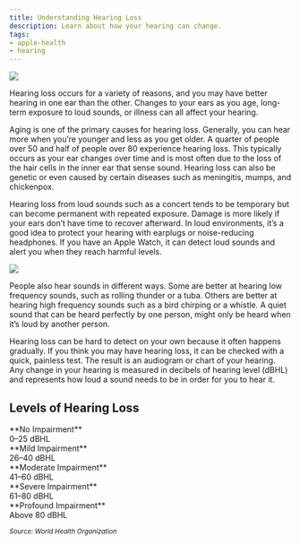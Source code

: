 ```yaml
---
title: Understanding Hearing Loss
description: Learn about how your hearing can change.
tags:
- apple-health
- hearing
---
```


![ ](/images/audiogram_hero_image.webp)

Hearing loss occurs for a variety of reasons, and you may have better hearing in one ear than the other. Changes to your ears as you age, long-term exposure to loud sounds, or illness can all affect your hearing.

Aging is one of the primary causes for hearing loss. Generally, you can hear more when you’re younger and less as you get older. A quarter of people over 50 and half of people over 80 experience hearing loss. This typically occurs as your ear changes over time and is most often due to the loss of the hair cells in the inner ear that sense sound. Hearing loss can also be genetic or even caused by certain diseases such as meningitis, mumps, and chickenpox.

Hearing loss from loud sounds such as a concert tends to be temporary but can become permanent with repeated exposure. Damage is more likely if your ears don’t have time to recover afterward. In loud environments, it’s a good idea to protect your hearing with earplugs or noise-reducing headphones. If you have an Apple Watch, it can detect loud sounds and alert you when they reach harmful levels.

![ ](/images/audiogram_inline_image@2x.jpg)

People also hear sounds in different ways. Some are better at hearing low frequency sounds, such as rolling thunder or a tuba. Others are better at hearing high frequency sounds such as a bird chirping or a whistle. A quiet sound that can be heard perfectly  by one person, might only be heard when it’s loud by another person.

Hearing loss can be hard to detect on your own because it often happens gradually. If you think you may have hearing loss, it can be checked with a quick, painless test. The result is an audiogram or chart of your hearing. Any change in your hearing is measured in decibels of hearing level (dBHL) and represents how loud a sound needs to be in order for you to hear it.

## Levels of Hearing Loss

<div class="d-flex">
  <div class="py-2">**No Impairment**</div>
  <div class="ms-auto py-2">0–25 dBHL</div>
</div>
<div class="progress rounded-2" role="progressbar" aria-label="Basic example" aria-valuemin="0" aria-valuemax="100" style={{height: "10px"}}>
  <div class="progress-bar rounded-2 bg-success" style={{width: "25%"}}></div>
</div>

<div class="d-flex">
  <div class="py-2">**Mild Impairment**</div>
  <div class="ms-auto py-2">26–40 dBHL</div>
</div>
<div class="progress-stacked" style={{height: "10px"}}>
  <div class="progress rounded-2" role="progressbar" aria-valuemin="0" aria-valuemax="100" style={{width: "25%", height: "10px"}}>
    <div class="progress-bar" style={{backgroundColor: "var(--bs-progress-bg)"}}></div>
  </div>
  <div class="progress" role="progressbar" aria-valuemin="0" aria-valuemax="100" style={{width: "15%", height: "10px"}}>
    <div class="progress-bar bg-warning rounded-2"></div>
  </div>
</div>

<div class="d-flex">
  <div class="py-2">**Moderate Impairment**</div>
  <div class="ms-auto py-2">41–60 dBHL</div>
</div>
<div class="progress-stacked" style={{height: "10px"}}>
  <div class="progress rounded-2" role="progressbar" aria-valuemin="0" aria-valuemax="100" style={{width: "40%", height: "10px"}}>
    <div class="progress-bar" style={{backgroundColor: "var(--bs-progress-bg)"}}></div>
  </div>
  <div class="progress" role="progressbar" aria-valuemin="0" aria-valuemax="100" style={{width: "20%", height: "10px"}}>
    <div class="progress-bar bg-warning rounded-2"></div>
  </div>
</div>

<div class="d-flex">
  <div class="py-2">**Severe Impairment**</div>
  <div class="ms-auto py-2">61–80 dBHL</div>
</div>
<div class="progress-stacked" style={{height: "10px"}}>
  <div class="progress rounded-2" role="progressbar" aria-valuemin="0" aria-valuemax="100" style={{width: "60%", height: "10px"}}>
    <div class="progress-bar" style={{backgroundColor: "var(--bs-progress-bg)"}}></div>
  </div>
  <div class="progress" role="progressbar" aria-valuemin="0" aria-valuemax="100" style={{width: "20%", height: "10px"}}>
    <div class="progress-bar bg-danger rounded-2"></div>
  </div>
</div>

<div class="d-flex">
  <div class="py-2">**Profound Impairment**</div>
  <div class="ms-auto py-2">Above 80 dBHL</div>
</div>
<div class="progress-stacked mb-2" style={{height: "10px"}}>
  <div class="progress rounded-2" role="progressbar" aria-valuemin="0" aria-valuemax="100" style={{width: "80%", height: "10px"}}>
    <div class="progress-bar" style={{backgroundColor: "var(--bs-progress-bg)"}}></div>
  </div>
  <div class="progress" role="progressbar" aria-valuemin="0" aria-valuemax="100" style={{width: "20%", height: "10px"}}>
    <div class="progress-bar bg-danger rounded-2"></div>
  </div>
</div>

<small>*Source: World Health Organization*</small>
